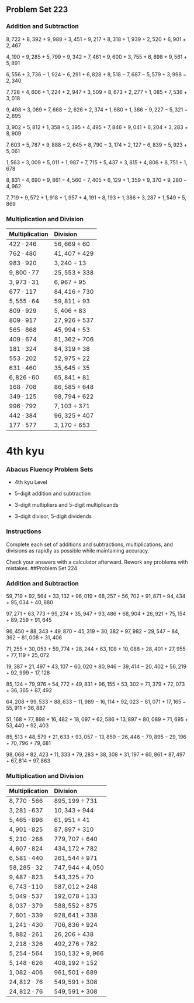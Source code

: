 ## Problem Set 223

### Addition and Subtraction

$8,722+8,392+9,988+3,451+9,217+8,318+1,939+2,520+6,901+2,467$

$4,190+9,285+5,799+9,342+7,461+9,600+3,755+6,898+9,561+5,891$

$6,556+3,736-1,924+6,291+6,828+8,518-7,687-5,579+3,998-2,340$

$7,728+4,606+1,224+2,947+3,509+8,673+2,277+1,085+7,536+3,018$

$9,498+3,069+7,668-2,626+2,374+1,680+1,386-9,227-5,321-2,895$

$3,902+5,812+1,358+5,395+4,495+7,846+9,041+6,204+3,283+8,909$

$7,603+5,787+9,888-2,645+8,790-3,174+2,127-6,839-5,923+5,061$

$1,563+3,009+5,011+1,987+7,715+5,437+3,815+4,806+8,751+1,678$

$8,831-4,690+9,861-4,560-7,405+6,129+1,359+9,370+9,280-4,962$

$7,719+9,572+1,918+1,957+4,191+8,193+1,386+3,287+1,549+5,869$


### Multiplication and Division

| Multiplication | Division |
|:---- |:---- |
| $422\cdot246$ | $56,669÷60$ |
| $762\cdot480$ | $41,407÷429$ |
| $983\cdot920$ | $3,240÷13$ |
| $9,800\cdot77$ | $25,553÷338$ |
| $3,973\cdot31$ | $6,967÷95$ |
| $677\cdot117$ | $84,416÷730$ |
| $5,555\cdot64$ | $59,811÷93$ |
| $809\cdot929$ | $5,406÷83$ |
| $809\cdot917$ | $27,926÷537$ |
| $565\cdot868$ | $45,994÷53$ |
| $409\cdot674$ | $81,362÷706$ |
| $181\cdot324$ | $84,319÷38$ |
| $553\cdot202$ | $52,975÷22$ |
| $631\cdot460$ | $35,645÷35$ |
| $6,826\cdot60$ | $65,841÷81$ |
| $168\cdot708$ | $86,585÷648$ |
| $349\cdot125$ | $98,794÷622$ |
| $996\cdot792$ | $7,103÷371$ |
| $442\cdot384$ | $96,325÷407$ |
| $177\cdot577$ | $3,170÷653$ |

# 4th kyu 

### Abacus Fluency Problem Sets

- 4th kyu Level

- 5-digit addition and subtraction

- 3-digit multipliers and 5-digit multiplicands

- 3-digit divisor, 5-digit dividends

### Instructions

Complete each set of additions and subtractions, multiplications, and divisions as rapidly as possible while maintaining accuracy. 

Check your answers with a calculator afterward. Rework any problems with mistakes.
##Problem Set 224

### Addition and Subtraction

$59,719+92,564+33,132+96,019+68,257+56,702+91,871+94,434+95,034+40,880$

$97,271+63,773+95,274+35,947+93,486+68,904+26,921+75,154+89,259+91,645$

$96,450+88,343+49,870-45,319+30,382+97,982-29,547-84,362-81,008+31,406$

$71,255+30,053+59,774+28,244+63,108+10,088+28,401+27,955+77,119+25,072$

$19,387+21,497+43,107-60,020+80,946-39,414-20,402+56,219+92,999-17,128$

$85,124+79,976+54,772+49,831+96,155+53,302+71,379+72,073+36,365+87,492$

$64,208+99,533+88,633-11,989-16,114+92,023-61,071+17,165-55,911+36,887$

$51,168+77,898+16,482+18,097+62,586+13,897+80,089+71,695+53,440+92,403$

$85,513+48,579+21,633+93,057-13,859-26,446-79,895-29,196+70,796+79,681$

$98,068+82,423+11,333+79,283+38,308+31,197+60,861+87,497+67,814+97,863$


### Multiplication and Division

| Multiplication | Division |
|:---- |:---- |
|$8,770\cdot566$ |$895,199÷731$ |
|$3,281\cdot637$ |$10,343÷944$ |
|$5,465\cdot896$ |$61,951÷41$ |
|$4,901\cdot825$ |$87,897÷310$ |
|$5,210\cdot268$ |$779,707÷640$ |
|$4,607\cdot824$ |$434,172÷782$ |
|$6,581\cdot440$ |$261,544÷971$ |
|$58,285\cdot32$ |$747,944÷4,050$ |
|$9,487\cdot823$ |$543,325÷70$ |
|$6,743\cdot110$ |$587,012÷248$ |
|$5,049\cdot537$ |$192,078÷133$ |
|$8,037\cdot379$ |$588,552÷875$ |
|$7,601\cdot339$ |$928,641÷338$ |
|$1,241\cdot430$ |$706,836÷924$ |
|$5,882\cdot261$ |$26,206÷438$ |
|$2,218\cdot326$ |$492,276÷782$ |
|$5,254\cdot564$ |$150,132÷9,966$ |
|$5,148\cdot626$ |$408,192÷152$ |
|$1,082\cdot406$ |$961,501÷689$ |
|$24,812\cdot76$ |$549,591÷308$ |
|$24,812\cdot76$ |$549,591÷308$ |

